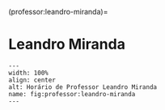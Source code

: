 (professor:leandro-miranda)=

# Leandro Miranda

```{figure} ../_static/img/professor/leandro-miranda.png
---
width: 100%
align: center
alt: Horário de Professor Leandro Miranda
name: fig:professor:leandro-miranda
---
```

